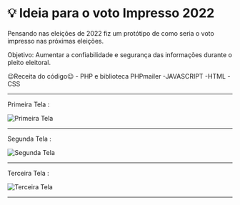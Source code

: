 # :bulb: Ideia para o voto Impresso 2022
Pensando nas eleições de 2022 fiz um protótipo de como seria o voto impresso nas próximas eleições.

Objetivo: Aumentar a confiabilidade e segurança das informações durante o pleito eleitoral.

😉Receita do código😉
\- PHP e biblioteca PHPmailer
-JAVASCRIPT
-HTML
-CSS

_____

Primeira Tela :

![Primeira Tela](https://raw.githubusercontent.com/norberto-jn/VotoImpressso2021-Ideia/main/ImagensTela/Tela-1.png)

____

Segunda Tela :

![Segunda Tela ](https://raw.githubusercontent.com/norberto-jn/VotoImpressso2021-Ideia/main/ImagensTela/Tela-2.png)

____

Terceira Tela :

![Terceira Tela](https://raw.githubusercontent.com/norberto-jn/VotoImpressso2021-Ideia/main/ImagensTela/Tela-3.png)

____









